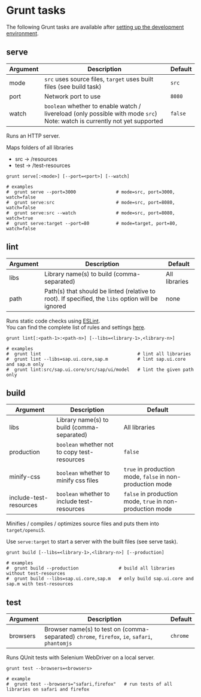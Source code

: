
Grunt tasks
===========

The following Grunt tasks are available after [setting up the development environment](developing.md).

## serve ##

Argument | Description                                                                    | Default
-------- | ------------------------------------------------------------------------------ | -------
mode     | `src` uses source files, `target` uses built files (see build task)            | `src`
port     | Network port to use                                                            | `8080`
watch    | `boolean` whether to enable watch / livereload (only possible with mode `src`)  Note: watch is currently not yet supported | `false`

Runs an HTTP server.

Maps folders of all libraries
- src -> /resources
- test -> /test-resources

```
grunt serve[:<mode>] [--port=<port>] [--watch]

# examples
#  grunt serve --port=3000               # mode=src, port=3000, watch=false
#  grunt serve:src                       # mode=src, port=8080, watch=false
#  grunt serve:src --watch               # mode=src, port=8080, watch=true
#  grunt serve:target --port=80          # mode=target, port=80, watch=false
```

## lint ##

Argument | Description                                                                                       | Default
-------- | ------------------------------------------------------------------------------------------------- | -------------
libs     | Library name(s) to build (comma-separated)                                                        | All libraries
path     | Path(s) that should be linted (relative to root). If specified, the `libs` option will be ignored | none

Runs static code checks using [ESLint](http://eslint.org).  
You can find the complete list of rules and settings [here](eslint.md).

```
grunt lint[:<path-1>:<path-n>] [--libs=<library-1>,<library-n>]

# examples
#  grunt lint                                    # lint all libraries
#  grunt lint --libs=sap.ui.core,sap.m           # lint sap.ui.core and sap.m only
#  grunt lint:src/sap.ui.core/src/sap/ui/model   # lint the given path only
```

## build ##

Argument               | Description                                  | Default
---------------------- | -------------------------------------------- | -------------
libs                   | Library name(s) to build (comma-separated)   | All libraries
production             | `boolean` whether not to copy test-resources | `false`
minify-css             | `boolean` whether to minify css files        | `true` in production mode, `false` in non-production mode
include-test-resources | `boolean` whether to include test-resources  | `false` in production mode, `true` in non-production mode

Minifies / compiles / optimizes source files and puts them into
`target/openui5`.

Use ```serve:target``` to start a server with the built files (see serve task).

```
grunt build [--libs=<library-1>,<library-n>] [--production]

# examples
#  grunt build --production               # build all libraries without test-resources
#  grunt build --libs=sap.ui.core,sap.m   # only build sap.ui.core and sap.m with test-resources
```

## test ##

Argument   | Description                                                                                   | Default
---------- | --------------------------------------------------------------------------------------------- | -------------
browsers   | Browser name(s) to test on (comma-separated) `chrome`, `firefox`, `ie`, `safari`, `phantomjs` | `chrome`

Runs QUnit tests with Selenium WebDriver on a local server.

```
grunt test --browsers=<browsers>

# example
#  grunt test --browsers="safari,firefox"   # run tests of all libraries on safari and firefox
```
